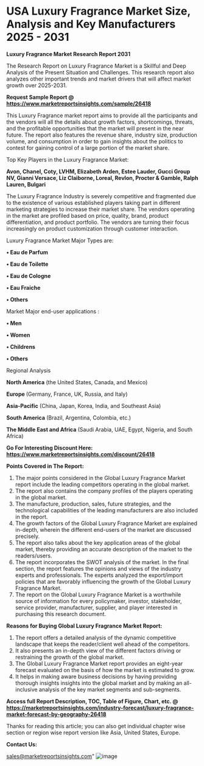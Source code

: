  # USA Luxury Fragrance Market Size, Analysis and Key Manufacturers 2025 - 2031

<strong>Luxury Fragrance Market Research Report 2031</strong>

The Research Report on Luxury Fragrance Market is a Skillful and Deep Analysis of the Present Situation and Challenges. This research report also analyzes other important trends and market drivers that will affect market growth over 2025-2031.

<strong>Request Sample Report @ <a href=https://www.marketreportsinsights.com/sample/26418>https://www.marketreportsinsights.com/sample/26418</a></strong>

This Luxury Fragrance market report aims to provide all the participants and the vendors will all the details about growth factors, shortcomings, threats, and the profitable opportunities that the market will present in the near future. The report also features the revenue share, industry size, production volume, and consumption in order to gain insights about the politics to contest for gaining control of a large portion of the market share.

Top Key Players in the Luxury Fragrance Market:

<strong>Avon, Chanel, Coty, LVHM, Elizabeth Arden, Estee Lauder, Gucci Group NV, Gianni Versace, Liz Claiborne, Loreal, Revlon, Procter & Gamble, Ralph Lauren, Bulgari</strong>

The Luxury Fragrance Industry is severely competitive and fragmented due to the existence of various established players taking part in different marketing strategies to increase their market share. The vendors operating in the market are profiled based on price, quality, brand, product differentiation, and product portfolio. The vendors are turning their focus increasingly on product customization through customer interaction.

Luxury Fragrance Market Major Types are:

<strong>• Eau de Parfum

• Eau de Toilette

• Eau de Cologne

• Eau Fraiche

• Others</strong>

Market Major end-user applications :

<strong>• Men

• Women

• Childrens

• Others</strong>

Regional Analysis

</u><strong><b>North America</b></strong> (the United States, Canada, and Mexico)

<strong><b>Europe </b></strong>(Germany, France, UK, Russia, and Italy)

<strong><b>Asia-Pacific</b></strong> (China, Japan, Korea, India, and Southeast Asia)

<strong><b>South America</b></strong> (Brazil, Argentina, Colombia, etc.)

<strong><b>The Middle East and Africa</b></strong> (Saudi Arabia, UAE, Egypt, Nigeria, and South Africa)

<strong>Go For Interesting Discount Here: <a href=https://www.marketreportsinsights.com/discount/26418>https://www.marketreportsinsights.com/discount/26418</a></strong>

<strong>Points Covered in The Report:</strong>
<ol>
  <li>The major points considered in the Global Luxury Fragrance Market report include the leading competitors operating in the global market.</li>
  <li>The report also contains the company profiles of the players operating in the global market.</li>
  <li>The manufacture, production, sales, future strategies, and the technological capabilities of the leading manufacturers are also included in the report.</li>
  <li>The growth factors of the Global Luxury Fragrance Market are explained in-depth, wherein the different end-users of the market are discussed precisely.</li>
  <li>The report also talks about the key application areas of the global market, thereby providing an accurate description of the market to the readers/users.</li>
  <li>The report incorporates the SWOT analysis of the market. In the final section, the report features the opinions and views of the industry experts and professionals. The experts analyzed the export/import policies that are favorably influencing the growth of the Global Luxury Fragrance Market.</li>
  <li>The report on the Global Luxury Fragrance Market is a worthwhile source of information for every policymaker, investor, stakeholder, service provider, manufacturer, supplier, and player interested in purchasing this research document.</li>
</ol>
<strong>Reasons for Buying Global Luxury Fragrance Market Report:</strong>

<ol>
  <li>The report offers a detailed analysis of the dynamic competitive landscape that keeps the reader/client well ahead of the competitors.</li>
  <li>It also presents an in-depth view of the different factors driving or restraining the growth of the global market.</li>
  <li>The Global Luxury Fragrance Market report provides an eight-year forecast evaluated on the basis of how the market is estimated to grow.</li>
  <li>It helps in making aware business decisions by having providing thorough insights insights into the global market and by making an all-inclusive analysis of the key market segments and sub-segments.</li>
</ol>
<strong>Access full Report Description, TOC, Table of Figure, Chart, etc. @ <a href=https://marketreportsinsights.com/industry-forecast/luxury-fragrance-market-forecast-by-geography-26418>https://marketreportsinsights.com/industry-forecast/luxury-fragrance-market-forecast-by-geography-26418</a></strong>


Thanks for reading this article; you can also get individual chapter wise section or region wise report version like Asia, United States, Europe.

<strong>Contact Us:</strong>

sales@marketreportsinsights.com"
![image](https://github.com/user-attachments/assets/2f3fb515-8ea2-4ac5-835d-da7ea863c4b2)
